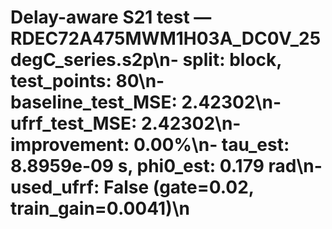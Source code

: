 # Delay-aware S21 test — RDEC72A475MWM1H03A_DC0V_25degC_series.s2p\n- split: block, test_points: 80\n- baseline_test_MSE: 2.42302\n- ufrf_test_MSE: 2.42302\n- improvement: 0.00%\n- tau_est: 8.8959e-09 s, phi0_est: 0.179 rad\n- used_ufrf: False (gate=0.02, train_gain=0.0041)\n